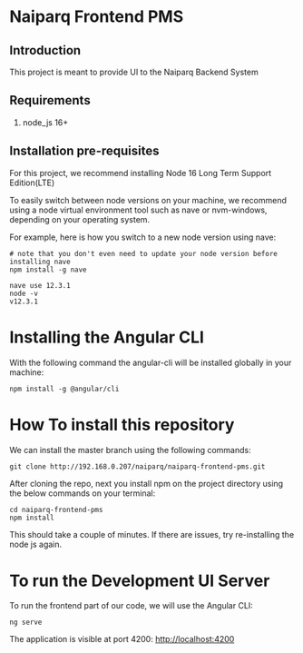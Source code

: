# Naiparq Frontend PMS

## Introduction
This project is meant to provide UI to the Naiparq Backend System

## Requirements
1. node_js 16+

## Installation pre-requisites
For this project, we recommend installing Node 16 Long Term Support Edition(LTE)

To easily switch between node versions on your machine, we recommend using a node virtual environment tool such as nave or nvm-windows, depending on your operating system.

For example, here is how you switch to a new node version using nave:

    # note that you don't even need to update your node version before installing nave
    npm install -g nave
    
    nave use 12.3.1
    node -v
    v12.3.1

# Installing the Angular CLI

With the following command the angular-cli will be installed globally in your machine:

    npm install -g @angular/cli 

# How To install this repository

We can install the master branch using the following commands:

    git clone http://192.168.0.207/naiparq/naiparq-frontend-pms.git

After cloning the repo, next you install npm on the project directory using the below commands on your terminal:

    cd naiparq-frontend-pms
    npm install 

This should take a couple of minutes. If there are issues, try re-installing the node js again.

# To run the Development UI Server

To run the frontend part of our code, we will use the Angular CLI:

    ng serve

The application is visible at port 4200: [http://localhost:4200](http://localhost:4200)
